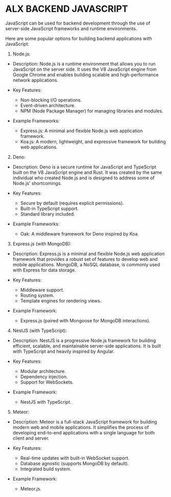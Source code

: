 # ALX BACKEND JAVASCRIPT

JavaScript can be used for backend development through the use of server-side JavaScript frameworks and runtime environments.

Here are some popular options for building backend applications with JavaScript:

1. Node.js:

* Description: Node.js is a runtime environment that allows you to run JavaScript on the server side. It uses the V8 JavaScript engine from Google Chrome and enables building scalable and high-performance network applications.

* Key Features:
	* Non-blocking I/O operations.
	* Event-driven architecture.
	* NPM (Node Package Manager) for managing libraries and modules.

* Example Frameworks:
	* Express.js: A minimal and flexible Node.js web application framework.
	* Koa.js: A modern, lightweight, and expressive framework for building web applications.


2. Deno:

* Description: Deno is a secure runtime for JavaScript and TypeScript built on the V8 JavaScript engine and Rust. It was created by the same individual who created Node.js and is designed to address some of Node.js' shortcomings.
* Key Features:
	* Secure by default (requires explicit permissions).
	* Built-in TypeScript support.
	* Standard library included.

* Example Frameworks:
	* Oak: A middleware framework for Deno inspired by Koa.


3. Express.js (with MongoDB):

* Description: Express.js is a minimal and flexible Node.js web application framework that provides a robust set of features to develop web and mobile applications. MongoDB, a NoSQL database, is commonly used with Express for data storage.

* Key Features:
	* Middleware support.
	* Routing system.
	* Template engines for rendering views.

* Example Framework:
	* Express.js (paired with Mongoose for MongoDB interactions).


4. NestJS (with TypeScript):

* Description: NestJS is a progressive Node.js framework for building efficient, scalable, and maintainable server-side applications. It is built with TypeScript and heavily inspired by Angular.

* Key Features:
	* Modular architecture.
	* Dependency injection.
	* Support for WebSockets.

* Example Framework:
	* NestJS with TypeScript.


5. Meteor:

* Description: Meteor is a full-stack JavaScript framework for building modern web and mobile applications. It simplifies the process of developing end-to-end applications with a single language for both client and server.
* Key Features:
	* Real-time updates with built-in WebSocket support.
	* Database agnostic (supports MongoDB by default).
	* Integrated build system.

* Example Framework:
	* Meteor.js.
